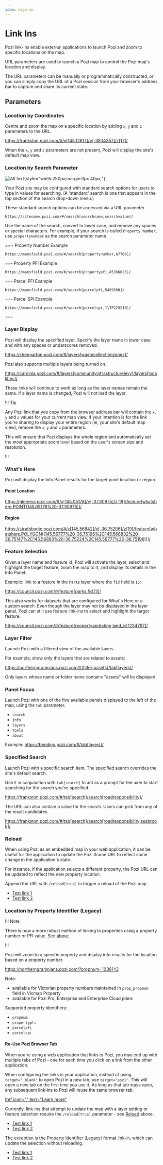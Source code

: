 ```yaml
---
icon: sign-in
---
```


# Link Ins

Pozi link-ins enable external applications to launch Pozi and zoom to specific locations on the map.

URL parameters are used to launch a Pozi map to control the Pozi map's location and display.

The URL parameters can be manually or programmatically constructed, or you can simply copy the URL of a Pozi session from your browser's address bar to capture and share its current state.

## Parameters

### Location by Coordinates

Centre and zoom the map on a specific location by adding `x`, `y` and `z` parameters to the URL.

https://frankston.pozi.com/#/x[145.12617]/y[-38.14357]/z[17]/

When the `x`, `y` and `z` parameters are not present, Pozi will display the site's default map view.

### Location by Search Parameter

![Alt text](img/search-options.png){style="width:250px;margin:0px 40px;"}

Your Pozi site may be configured with standard search options for users to type in values for searching. (A 'standard' search is one that appears in the top section of the search drop-down menu.)

These standard search options can be accessed via a URL parameter.

`https://sitename.pozi.com/#/search[searchname,searchvalue]/`

Use the name of the search, convert to lower case, and remove any spaces or special characters. For example, if your search is called `Property Number`, use `propertynumber` as the search parameter name.

==+ Property Number Example

`https://mansfield.pozi.com/#/search[propertynumber,A7706]/`

==- Property PFI Example

`https://mansfield.pozi.com/#/search[propertypfi,45386823]/`

==- Parcel PFI Example

`https://mansfield.pozi.com/#/search[parcelpfi,5409508]/`

==- Parcel SPI Example

`https://mansfield.pozi.com/#/search[parcelspi,1\TP225210]/`

==-

### Layer Display

Pozi will display the specified layer. Specify the layer name in lower case and with any spaces or underscores removed.

https://shepparton.pozi.com/#/layers[wastecollectionzones]/

Pozi also supports multiple layers being turned on.

https://cardinia.pozi.com/#/layers[communityinfrastructurelevy]/layers[localities]/

These links will continue to work as long as the layer names remain the same. If a layer name is changed, Pozi will not load the layer.

!!! Tip

Any Pozi link that you copy from the browser address bar will contain the `x`, `y` and `z` values for your current map view. If your intention is for the link you're sharing to display your entire region (ie, your site's default map view), remove the `x`, `y` and `z` parameters.

This will ensure that Pozi displays the whole region and automatically set the most appropriate zoom level based on the user's screen size and resolution.

!!!

### What's Here

Pozi will display the Info Panel results for the target point location or region.

#### Point Location

https://gleneira.pozi.com/#/x[145.05178]/y[-37.90975]/z[18]/feature[whatshere,POINT(145.05178%20-37.90975)]/

#### Region

https://strathbogie.pozi.com/#/x[145.56842]/y[-36.75206]/z[19]/feature[whatshere,POLYGON((145.56777%20-36.75196%2C145.568832%20-36.75147%2C145.56863%20-36.75224%2C145.56777%20-36.75196))]/

### Feature Selection

Given a layer name and feature id, Pozi will activate the layer, select and highlight the target feature, zoom the map to it, and display its details in the Info Panel.

Example: link to a feature in the `Parks` layer where the `fid` field is `15`:

https://council.pozi.com/#/feature[parks.fid,15]/

This also works for datasets that are configured for What's Here or a custom search. Even though the layer may not be displayed in the layer panel, Pozi can still use feature link-ins to select and highlight the target feature.

https://council.pozi.com/#/feature[propertyandrating.land_id,1234797]/

### Layer Filter

Launch Pozi with a filtered view of the available layers.

For example, show only the layers that are related to assets:

https://northerngrampians.pozi.com/#/filter[assets]/tab[layers]/

Only layers whose name or folder name contains "assets" will be displayed.

### Panel Focus

Launch Pozi with one of the five available panels displayed to the left of the map, using the `tab` parameter.

- `search`
- `info`
- `layers`
- `tools`
- `about`

Example: https://bendigo.pozi.com/#/tab[layers]/

### Specified Search

Launch Pozi with a specific search item. The specified search overrides the site's default search.

Use it in conjunction with `tab[search]` to act as a prompt for the user to start searching for the search you've specified.

https://frankston.pozi.com/#/tab[search]/search[roadresponsibility]/

The URL can also contain a value for the search. Users can pick from any of the result candidates.

https://frankston.pozi.com/#/tab[search]/search[roadresponsibility,seabrook]/

### Reload

When using Pozi as an embedded map in your web application, it can be useful for the application to update the Pozi iframe URL to reflect some change in the application's state.

For instance, if the application selects a different property, the Pozi URL can be updated to reflect the new property location.

Append the URL with `/reload[true]` to trigger a reload of the Pozi map.

- <a href="https://council.pozi.com/#/feature[propertyandrating.land_id,1234797]/reload[true]/" target="pozi">Test link 1</a>
- <a href="https://council.pozi.com/#/feature[propertyandrating.land_id,1350515]/reload[true]/" target="pozi">Test link 2</a>

### Location by Property Identifier (Legacy)

!!! Note

There is now a more robust method of linking to properties using a property number or PFI value. See [above](#location-by-search-parameter)

!!!

Pozi will zoom to a specific property and display info results for the location based on a property number.

https://northerngrampians.pozi.com/?propnum=1038143

Note:

* available for Victorian property numbers maintained in `prop_propnum` field in Vicmap Property
* available for Pozi Pro, Enterprise and Enterprise Cloud plans

Supported property identifiers:

- `propnum`
- `propertypfi`
- `parcelpfi`
- `parcelspi`

#### Re-Use Pozi Browser Tab

When you're using a web application that links to Pozi, you may end up with multiple tabs of Pozi - one for each time you click on a link from the other application.

When configuring the links in your application, instead of using `target="_blank"` to open Pozi in a new tab, use `target="pozi"`. This will open a new tab on the first time you use it. As long as that tab stays open, any subsequent link-ins to Pozi will reuse the same browser tab.

[!ref icon="" text="Learn more"](https://superuser.com/questions/304285/i-want-a-hyperlink-to-open-a-browser-tab-then-all-subsequent-link-clicks-go-to)

Currently, link-ins that attempt to update the map with a layer setting or feature selection require the `/reload[true]` parameter - see [Reload](#reload) above.

- <a href="https://westwimmera.pozi.com/#/search[propertynumber,1018753]/reload[true]/" target="pozi">Test link 1</a>
- <a href="https://westwimmera.pozi.com/#/search[propertynumber,1018530]/reload[true]/" target="pozi">Test link 2</a>

The exception is the [Property Identifier (Legacy)](#location-by-property-identifier-legacy) format link-in, which can update the selection without reloading.

- <a href="https://westwimmera.pozi.com/?propnum=1018753" target="pozi">Test link 1</a>
- <a href="https://westwimmera.pozi.com/?propnum=1018530" target="pozi">Test link 2</a>
